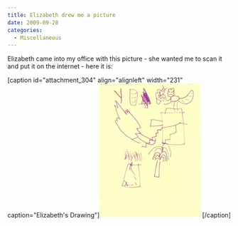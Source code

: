 ```yaml
---
title: Elizabeth drew me a picture
date: 2009-09-28
categories: 
  - Miscellaneous
---
```


Elizabeth came into my office with this picture - she wanted me to scan it and put it on the internet - here it is:

\[caption id="attachment\_304" align="alignleft" width="231" caption="Elizabeth's Drawing"\]![Elizabeth's Drawing](images/elizabeth-drawing-20090928-231x300.jpg "Elizabeth's Drawing")\[/caption\]
